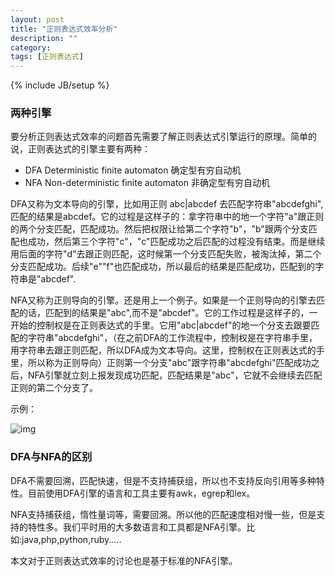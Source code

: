 ```yaml
---
layout: post
title: "正则表达式效率分析"
description: ""
category: 
tags: [正则表达式]
---
```

{% include JB/setup %}

### 两种引擎 ###

要分析正则表达式效率的问题首先需要了解正则表达式引擎运行的原理。简单的说，正则表达式的引擎主要有两种：
* DFA Deterministic finite automaton 确定型有穷自动机
* NFA Non-deterministic finite automaton 非确定型有穷自动机

DFA又称为文本导向的引擎，比如用正则
    abc|abcdef
去匹配字符串"abcdefghi",匹配的结果是abcdef。它的过程是这样子的：拿字符串中的地一个字符"a"跟正则的两个分支匹配，匹配成功。然后把权限让给第二个字符"b"，"b"跟两个分支匹配也成功，然后第三个字符"c"，"c"匹配成功之后匹配的过程没有结束。而是继续用后面的字符"d"去跟正则匹配，这时候第一个分支匹配失败，被淘汰掉，第二个分支匹配成功。后续"e""f"也匹配成功，所以最后的结果是匹配成功，匹配到的字符串是"abcdef".

NFA又称为正则导向的引擎。还是用上一个例子。如果是一个正则导向的引擎去匹配的话，匹配到的结果是"abc",而不是"abcdef"。它的工作过程是这样子的，一开始的控制权是在正则表达式的手里。它用"abc|abcdef"的地一个分支去跟要匹配的字符串"abcdefghi"，（在之前DFA的工作流程中，控制权是在字符串手里，用字符串去跟正则匹配，所以DFA成为文本导向。这里，控制权在正则表达式的手里，所以称为正则导向）正则第一个分支"abc"跟字符串"abcdefghi"匹配成功之后，NFA引擎就立刻上报发现成功匹配，匹配结果是"abc"，它就不会继续去匹配正则的第二个分支了。

示例：

![img](./pic/ergep.png "ergep.png")

### DFA与NFA的区别 ###

DFA不需要回溯，匹配快速，但是不支持捕获组，所以也不支持反向引用等多种特性。目前使用DFA引擎的语言和工具主要有awk，egrep和lex。

NFA支持捕获组，惰性量词等，需要回溯。所以他的匹配速度相对慢一些，但是支持的特性多。我们平时用的大多数语言和工具都是NFA引擎。比如:java,php,python,ruby.....

本文对于正则表达式效率的讨论也是基于标准的NFA引擎。

